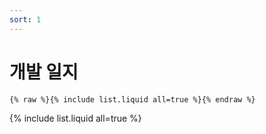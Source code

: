```yaml
---
sort: 1
---
```


#  개발 일지

```
{% raw %}{% include list.liquid all=true %}{% endraw %}
```

{% include list.liquid all=true %}
